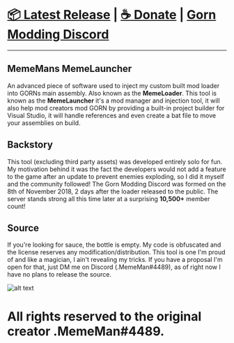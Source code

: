# [📦 Latest Release](https://github.com/imememani/MemeLauncher/releases) | [☕ Donate](https://www.patreon.com/MemeLauncher?fan_landing=true) | [Gorn Modding Discord](https://discord.gg/TpsXVM8)
---
## MemeMans MemeLauncher
An advanced piece of software used to inject my custom built mod loader into GORNs main assembly. Also known as the **MemeLoader**. This tool is known as the **MemeLauncher** it's a mod manager and injection tool, it will also help mod creators mod GORN by providing a built-in project builder for Visual Studio, it will handle references and even create a bat file to move your assemblies on build.

## Backstory
This tool (excluding third party assets) was developed entirely solo for fun. My motivation behind it was the fact the developers would not add a feature to the game after an update to prevent enemies exploding, so I did it myself and the community followed! The Gorn Modding Discord was formed on the 8th of November 2018, 2 days after the loader released to the public. The server stands strong all this time later at a surprising **10,500+** member count!

## Source
If you're looking for sauce, the bottle is empty. My code is obfuscated and the license reserves any modification/distribution. This tool is one I'm proud of and like a magician, I ain't revealing my tricks. If you have a proposal I'm open for that, just DM me on Discord (.MemeMan#4489), as of right now I have no plans to release the source.

![alt text][Screenie]

[Screenie]: https://i.imgur.com/FZuvvtd.png


# All rights reserved to the original creator .MemeMan#4489.
